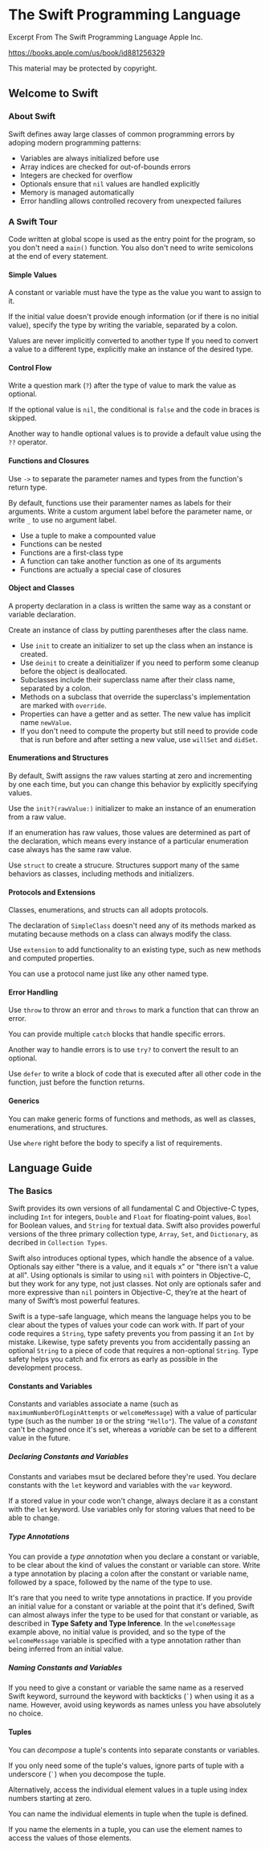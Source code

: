 # The Swift Programming Language

Excerpt From The Swift Programming Language Apple Inc.

https://books.apple.com/us/book/id881256329

This material may be protected by copyright.

## Welcome to Swift

### About Swift

Swift defines away large classes of common programming errors by adoping modern programming
patterns:

- Variables are always initialized before use
- Array indices are checked for out-of-bounds errors
- Integers are checked for overflow
- Optionals ensure that `nil` values are handled explicitly
- Memory is managed automatically
- Error handling allows controlled recovery from unexpected failures

### A Swift Tour

Code written at global scope is used as the entry point for the program, so you don't need a
`main()` function. You also don't need to write semicolons at the end of every statement.

#### Simple Values

A constant or variable must have the type as the value you want to assign to it.

If the initial value doesn't provide enough information (or if there is no initial value), specify
the type by writing the variable, separated by a colon.

Values are never implicitly converted to another type If you need to convert a value to a different
type, explicitly make an instance of the desired type.

#### Control Flow

Write a question mark (`?`) after the type of value to mark the value as optional.

If the optional value is `nil`, the conditional is `false` and the code in braces is skipped.

Another way to handle optional values is to provide a default value using the `??` operator.

#### Functions and Closures

Use `->` to separate the parameter names and types from the function's return type.

By default, functions use their paramenter names as labels for their arguments. Write a custom
argument label before the parameter name, or write `_` to use no argument label.

- Use a tuple to make a compounted value
- Functions can be nested
- Functions are a first-class type
- A function can take another function as one of its arguments
- Functions are actually a special case of closures

#### Object and Classes

A property declaration in a class is written the same way as a constant or variable declaration.

Create an instance of class by putting parentheses after the class name.

- Use `init` to create an initializer to set up the class when an instance is created.
- Use `deinit` to create a deinitializer if you need to perform some cleanup before the object is
  deallocated.
- Subclasses include their superclass name after their class name, separated by a colon.
- Methods on a subclass that override the superclass's implementation are marked with `override`.
- Properties can have a getter and as setter. The new value has implicit name `newValue`.
- If you don't need to compute the property but still need to provide code that is run before and
  after setting a new value, use `willSet` and `didSet`.

#### Enumerations and Structures

By default, Swift assigns the raw values starting at zero and incrementing by one each time, but you
can change this behavior by explicitly specifying values.

Use the `init?(rawValue:)` initializer to make an instance of an enumeration from a raw value.

If an enumeration has raw values, those values are determined as part of the declaration, which
means every instance of a particular enumeration case always has the same raw value.

Use `struct` to create a strucure. Structures support many of the same behaviors as classes,
including methods and initializers.

#### Protocols and Extensions

Classes, enumerations, and structs can all adopts protocols.

The declaration of `SimpleClass` doesn't need any of its methods marked as mutating because methods
on a class can always modify the class.

Use `extension` to add functionality to an existing type, such as new methods and computed
properties.

You can use a protocol name just like any other named type.

#### Error Handling

Use `throw` to throw an error and `throws` to mark a function that can throw an error.

You can provide multiple `catch` blocks that handle specific errors.

Another way to handle errors is to use `try?` to convert the result to an optional.

Use `defer` to write a block of code that is executed after all other code in the function, just
before the function returns.

#### Generics

You can make generic forms of functions and methods, as well as classes, enumerations, and
structures.

Use `where` right before the body to specify a list of requirements.

## Language Guide

### The Basics

Swift provides its own versions of all fundamental C and Objective-C types, including `Int` for
integers, `Double` and `Float` for floating-point values, `Bool` for Boolean values, and `String`
for textual data. Swift also provides powerful versions of the three primary collection type,
`Array`, `Set`, and `Dictionary`, as decribed in `Collection Types`.

Swift also introduces optional types, which handle the absence of a value. Optionals say either
"there is a value, and it equals x" or "there isn't a value at all". Using optionals is similar to
using `nil` with pointers in Objective-C, but they work for any type, not just classes. Not only are
optionals safer and more expressive than `nil` pointers in Objective-C, they’re at the heart of many
of Swift’s most powerful features.

Swift is a type-safe language, which means the language helps you to be clear about the types of
values your code can work with. If part of your code requires a `String`, type safety prevents you
from passing it an `Int` by mistake. Likewise, type safety prevents you from accidentally passing an
optional `String` to a piece of code that requires a non-optional `String`. Type safety helps you
catch and fix errors as early as possible in the development process.

#### Constants and Variables

Constants and variables associate a name (such as `maximumNumberOfLoginAttempts` or
`welcomeMessage`) with a value of particular type (such as the number `10` or the string `"Hello"`).
The value of a _constant_ can't be chagned once it's set, whereas a _variable_ can be set to a
different value in the future.

##### Declaring Constants and Variables

Constants and variabes msut be declared before they're used. You declare constants with the `let`
keyword and variables with the `var` keyword.

If a stored value in your code won't change, always declare it as a constant with the `let` keyword.
Use variables only for storing values that need to be able to change.

##### Type Annotations

You can provide a _type annotation_ when you declare a constant or variable, to be clear about the
kind of values the constant or variable can store. Write a type annotation by placing a colon after
the constant or variable name, followed by a space, followed by the name of the type to use.

It's rare that you need to write type annotations in practice. If you provide an initial value for a
constant or variable at the point that it's defined, Swift can almost always infer the type to be
used for that constant or variable, as described in **Type Safety and Type Inference**. In the
`welcomeMessage` example above, no initial value is provided, and so the type of the
`welcomeMessage` variable is specified with a type annotation rather than being inferred from an
initial value.

##### Naming Constants and Variables

If you need to give a constant or variable the same name as a reserved Swift keyword, surround the
keyword with backticks (`` ` ``) when using it as a name. However, avoid using keywords as names
unless you have absolutely no choice.

#### Tuples

You can _decompose_ a tuple's contents into separate constants or variables.

If you only need some of the tuple's values, ignore parts of tuple with a underscore (`` ` ``) when
you decompose the tuple.

Alternatively, access the individual element values in a tuple using index numbers starting at zero.

You can name the individual elements in tuple when the tuple is defined.

If you name the elements in a tuple, you can use the element names to access the values of those
elements.
